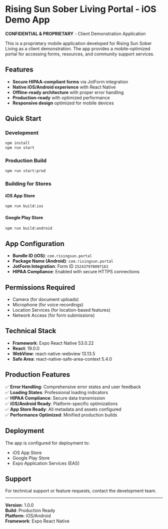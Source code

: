 # Rising Sun Sober Living Portal - iOS Demo App

**CONFIDENTIAL & PROPRIETARY** - Client Demonstration Application

This is a proprietary mobile application developed for Rising Sun Sober Living as a client demonstration. The app provides a mobile-optimized portal for accessing forms, resources, and community support services.

## Features

- **Secure HIPAA-compliant forms** via JotForm integration
- **Native iOS/Android experience** with React Native
- **Offline-ready architecture** with proper error handling
- **Production-ready** with optimized performance
- **Responsive design** optimized for mobile devices

## Quick Start

### Development
```bash
npm install
npm run start
```

### Production Build
```bash
npm run start:prod
```

### Building for Stores

#### iOS App Store
```bash
npm run build:ios
```

#### Google Play Store
```bash
npm run build:android
```

## App Configuration

- **Bundle ID (iOS)**: `com.risingsun.portal`
- **Package Name (Android)**: `com.risingsun.portal`
- **JotForm Integration**: Form ID `252437970097163`
- **HIPAA Compliance**: Enabled with secure HTTPS connections

## Permissions Required

- Camera (for document uploads)
- Microphone (for voice recordings)
- Location Services (for location-based features)
- Network Access (for form submissions)

## Technical Stack

- **Framework**: Expo React Native 53.0.22
- **React**: 19.0.0
- **WebView**: react-native-webview 13.13.5
- **Safe Area**: react-native-safe-area-context 5.4.0

## Production Features

✅ **Error Handling**: Comprehensive error states and user feedback  
✅ **Loading States**: Professional loading indicators  
✅ **HIPAA Compliance**: Secure data transmission  
✅ **iOS/Android Ready**: Platform-specific optimizations  
✅ **App Store Ready**: All metadata and assets configured  
✅ **Performance Optimized**: Minified production builds  

## Deployment

The app is configured for deployment to:
- iOS App Store
- Google Play Store
- Expo Application Services (EAS)

## Support

For technical support or feature requests, contact the development team.

---

**Version**: 1.0.0  
**Build**: Production Ready  
**Platform**: iOS/Android  
**Framework**: Expo React Native